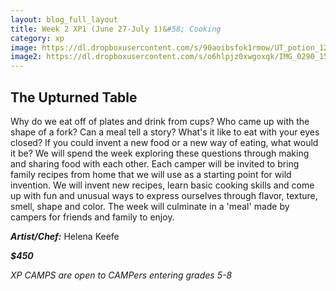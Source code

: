 ```yaml
---
layout: blog_full_layout
title: Week 2 XP1 (June 27-July 1)&#58; Cooking
category: xp
image: https://dl.dropboxusercontent.com/s/90aoibsfok1rmow/UT_potion_12k.jpg?dl=0
image2: https://dl.dropboxusercontent.com/s/o6hlpjz0xwgoxqk/IMG_0290_15k.jpg?dl=0
---
```


## The Upturned Table

Why do we eat off of plates and drink from cups? Who came up with the shape of a fork? Can a meal tell a story? What's it like to eat with your eyes closed? If you could invent a new food or a new way of eating, what would it be? We will spend the week exploring these questions through making and sharing food with each other. Each camper will be invited to bring family recipes from home that we will use as a starting point for wild invention. We will invent new recipes, learn basic cooking skills and come up with fun and unusual ways to express ourselves through flavor, texture, smell, shape and color. The week will culminate in a 'meal' made by campers for friends and family to enjoy. 

**_Artist/Chef:_** Helena Keefe

**_$450_**

*XP CAMPS are open to CAMPers entering grades 5-8*
